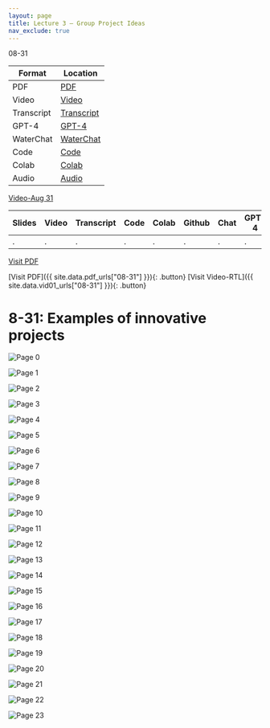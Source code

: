```yaml
---
layout: page
title: Lecture 3 – Group Project Ideas
nav_exclude: true
---
```

08-31

| Format| Location|
| ---| --- |
|PDF|[PDF](https://drive.google.com/file/d/1ApGWLz0_woDxYG8cXd8UUSHHF_PDa4vt/view?usp=drive_link)|
| Video|[Video](https://kaf.berkeley.edu/media/t/1_gsovutvk/269232482)|
| Transcript |[Transcript]()|
| GPT-4 |[GPT-4]() |
| WaterChat |[WaterChat]() |
| Code |[Code]() |
| Colab |[Colab]()|
| Audio|[Audio]() |

[Video-Aug 31](https://kaf.berkeley.edu/media/t/1_gsovutvk/269232482)

| Slides | Video | Transcript | Code | Colab | Github | Chat | GPT-4 | LLaMA | Galactica |
| ------ | ----- | ---------- | ---- | ----- | ------ | ---- | ----- | ----- | --------- |
| .      | .     | .          | .    | .     | .      | .    | .     | .     | .          |
<a class="button" href="https://drive.google.com/file/d/1ApGWLz0_woDxYG8cXd8UUSHHF_PDa4vt/view?usp=drive_link">Visit PDF</a>

[Visit PDF]({{ site.data.pdf_urls["08-31"] }}){: .button}
[Visit Video-RTL]({{ site.data.vid01_urls["08-31"] }}){: .button}



# 8-31: Examples of innovative projects
![Page 0]( /CivEng112/assets/slides/08-31/08-31_Lecture.pdf-page0.png )

![Page 1]( /CivEng112/assets/slides/08-31/08-31_Lecture.pdf-page1.png )

![Page 2]( /CivEng112/assets/slides/08-31/08-31_Lecture.pdf-page2.png )

![Page 3]( /CivEng112/assets/slides/08-31/08-31_Lecture.pdf-page3.png )

![Page 4]( /CivEng112/assets/slides/08-31/08-31_Lecture.pdf-page4.png )

![Page 5]( /CivEng112/assets/slides/08-31/08-31_Lecture.pdf-page5.png )

![Page 6]( /CivEng112/assets/slides/08-31/08-31_Lecture.pdf-page6.png )

![Page 7]( /CivEng112/assets/slides/08-31/08-31_Lecture.pdf-page7.png )

![Page 8]( /CivEng112/assets/slides/08-31/08-31_Lecture.pdf-page8.png )

![Page 9]( /CivEng112/assets/slides/08-31/08-31_Lecture.pdf-page9.png )

![Page 10]( /CivEng112/assets/slides/08-31/08-31_Lecture.pdf-page10.png )

![Page 11]( /CivEng112/assets/slides/08-31/08-31_Lecture.pdf-page11.png )

![Page 12]( /CivEng112/assets/slides/08-31/08-31_Lecture.pdf-page12.png )

![Page 13]( /CivEng112/assets/slides/08-31/08-31_Lecture.pdf-page13.png )

![Page 14]( /CivEng112/assets/slides/08-31/08-31_Lecture.pdf-page14.png )

![Page 15]( /CivEng112/assets/slides/08-31/08-31_Lecture.pdf-page15.png )

![Page 16]( /CivEng112/assets/slides/08-31/08-31_Lecture.pdf-page16.png )

![Page 17]( /CivEng112/assets/slides/08-31/08-31_Lecture.pdf-page17.png )

![Page 18]( /CivEng112/assets/slides/08-31/08-31_Lecture.pdf-page18.png )

![Page 19]( /CivEng112/assets/slides/08-31/08-31_Lecture.pdf-page19.png )

![Page 20]( /CivEng112/assets/slides/08-31/08-31_Lecture.pdf-page20.png )

![Page 21]( /CivEng112/assets/slides/08-31/08-31_Lecture.pdf-page21.png )

![Page 22]( /CivEng112/assets/slides/08-31/08-31_Lecture.pdf-page22.png )

![Page 23]( /CivEng112/assets/slides/08-31/08-31_Lecture.pdf-page23.png )

